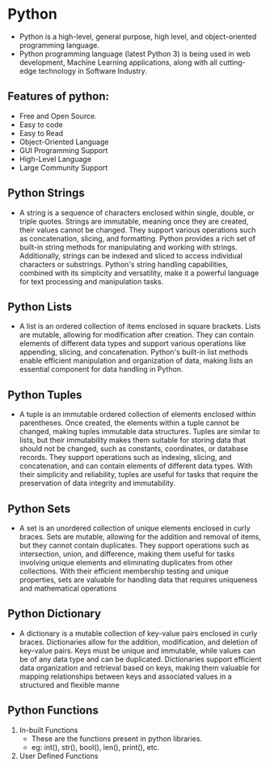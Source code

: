 # Python
- Python is a high-level, general purpose, high level, and object-oriented programming language.
- Python programming language (latest Python 3) is being used in web development, Machine Learning applications, along with all cutting-edge technology in Software Industry.

## Features of python:

- Free and Open Source.
- Easy to code
- Easy to Read
- Object-Oriented Language
- GUI Programming Support
- High-Level Language
- Large Community Support

## Python Strings
- A string is a sequence of characters enclosed within single, double, or triple quotes. Strings are immutable, meaning once they are created,
their values cannot be changed. They support various operations such as concatenation, slicing, and formatting. Python provides a rich set of built-in string 
methods for manipulating and working with strings. Additionally, strings can be indexed and sliced to access individual characters or substrings. Python's string 
handling capabilities, combined with its simplicity and versatility, make it a powerful language for text processing and manipulation tasks.

## Python Lists
- A list is an ordered collection of items enclosed in square brackets. Lists are mutable, allowing for modification after creation. They can contain elements 
of different data types and support various operations like appending, slicing, and concatenation. Python's built-in list methods enable efficient manipulation 
and organization of data, making lists an essential component for data handling in Python.

## Python Tuples
- A tuple is an immutable ordered collection of elements enclosed within parentheses. Once created, the elements within a tuple cannot be changed, making tuples immutable data structures. Tuples are similar to lists, but their immutability makes them suitable for storing data that should not be changed, such as constants, coordinates, or database records. They support operations such as indexing, slicing, and concatenation, and can contain elements of different data types. With their simplicity and reliability, tuples are useful for tasks that require the preservation of data integrity and immutability.

## Python Sets
- A set is an unordered collection of unique elements enclosed in curly braces. Sets are mutable, allowing for the addition and removal of items, but they cannot contain duplicates. They support operations such as intersection, union, and difference, making them useful for tasks involving unique elements and eliminating duplicates from other collections. With their efficient membership testing and unique properties, sets are valuable for handling data that requires uniqueness and mathematical operations

## Python Dictionary
- A dictionary is a mutable collection of key-value pairs enclosed in curly braces. Dictionaries allow for the addition, modification, and deletion of key-value pairs. Keys must be unique and immutable, while values can be of any data type and can be duplicated. Dictionaries support efficient data organization and retrieval based on keys, making them valuable for mapping relationships between keys and associated values in a structured and flexible manne

## Python Functions

1) In-built Functions
   - These are the functions present in python libraries.
   - eg: int(), str(), bool(), len(), print(), etc.
2) User Defined Functions


